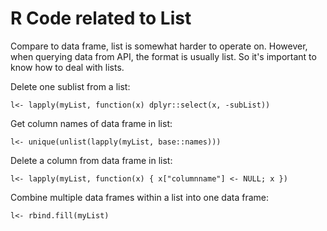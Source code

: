 # R Code related to List

Compare to data frame, list is somewhat harder to operate on. However, when querying data from API, the format is usually list. So it's 
important to know how to deal with lists. 

Delete one sublist from a list:

`
 l<- lapply(myList, function(x) dplyr::select(x, -subList))
`
 
Get column names of data frame in list:

`
l<- unique(unlist(lapply(myList, base::names)))
`

Delete a column from data frame in list:

`
l<- lapply(myList, function(x) { x["columnname"] <- NULL; x })
`

Combine multiple data frames within a list into one data frame:

`
l<- rbind.fill(myList)
`
